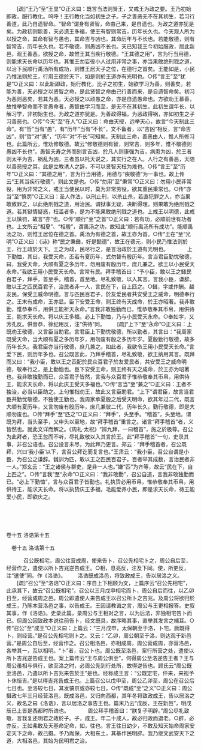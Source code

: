<!-- { "loadSidebar": true } -->
　　[疏]“王乃”至“王显”○正义曰：既言当法则贤王，又戒王为政之要。王乃初始即政，服行教化。呜呼！王行教化当如初生之子。子之善恶无不在其初生，若习行善道，此乃自遗智命。“智命”谓身有贤智，命由己来，是自遗也。为政之道亦犹是矣。为政初则能善，天必遗王多福，使王有智则常吉，历年长久也。今天观人所为以授之命，其命有智与愚也，其命吉与凶也，其命历年与不长也。若能敬德，则有智常吉，历年长久也。若不敬德，则愚凶不长也。天已知我王今初始服政，居此新邑，观王善恶，欲授之命，故惟王其当疾行敬德。“王其德之用”，言为行当用德，则能求天长命以历年也。其惟王勿妄役小人过用非常之事，亦当果敢绝刑戮之道，以治下民顺行禹汤所有成功，则惟王居天子之位，在德行之首矣。王能如是，小民乃惟法则於王，行用王德於天下，如是则於王道亦有光明也。○传“言王”至“犹是”○正义曰：以此新即政，始行教化，比子之初生，始欲学习为善，则善矣。若能为善，天必授之以贤智之命，是此贤智之命由己行善而来，是自遗智命矣。初习为恶则恶矣，若其为恶，天必授之以顽愚之命，亦是自遗愚命也。方欲劝王慕善，故惟举智命而不言愚命者，愚智由学习而至，是无不在其初生。此初生谓年长，以解习学，非初始生也。为政之道亦犹是。为善政得福，为恶政得祸，亦如初生之子习善恶也。○传“今天”至“在人”○正义曰：命由天授，远举天心，故言“今天制此三命”。有“哲”当有“愚”，有“历年”当有“不长”，文不备者，以“吉凶”相反，言“命吉凶”，则“哲”对“愚”，“历年”对“不长”可知矣。天制此三命，善恶由人，惟人所修习也。此篇所云，惟劝修敬德。故云“修敬德则有智，则常吉，则多年，惟不敬德则愚凶不长也”。愚智夭寿之外而别言吉凶，於凡人则康强为吉，病患为凶，於王者则太平为吉，祸乱为凶，三者虽以托天说之，其实行之在人。人行之有善恶，天随以善恶授之耳。此是立教诱人之辞，不可以贤智天枉为难也。○传“言王”至“历年”○正义曰：“其德之用”，言为行当用德，用德与“疾敬德”为一事也。故上传云“王其当疾行敬德”，则此文是也。○传“勿用”至“秉常”○正义曰：勿用小民非常役，用为非常之义，戒王当使民以时，莫为非常劳役，欲其重民秉常也。○传“亦当”至“慎罚”○正义曰：圣人作法，以刑止刑，以杀止杀，若直犯罪之人，亦当果敢致罪之，以此绝刑戮之道，用治民。谓狱事无疑，决断得理，则果敢为绝刑戮之道。若其狱情疑惑，枉滥者多，是为不能果敢绝刑戮之道也。上戒王以明德，此戒王以慎罚，故言“亦”也。○传“顺行”至“之首”○正义曰：若有功，必顺前世有功者也。上文所云“相夏”、“相殷”，谓禹汤之功，故知此“顺行禹汤所有成功”。能顺禹汤之功，则惟王居位在德之首。禹汤为有德之首，故王亦为首。○传“王在”至“光明”○正义曰：《诗》称“民之秉彝，好是懿德”，故王在德元，则小民乃惟法则於王，行王政於天下。王之为政，民尽行之，是言治政於王道有光明也。
　
　　上下勤恤，其曰，我受天命，丕若有夏历年，式勿替有殷历年。言当君臣勤忧敬德，曰，我受天命，大顺有夏之多历年，勿用废有殷历年，庶几兼之。欲王以小民受天永命。”我欲王用小民受天长命。言常有民。拜手稽首曰：“予小臣，敢以王之雠民百君子，拜手，首至手。稽首，首至地。尽礼致敬，以入其言。言我小臣，谦辞。敢以王之匹民百君子，治民者非一人，言民在下，自上匹之。○雠，字或作酬。越友民，保受王威命明德。言与匹民百君子，於友爱民者共安受王之威命，明德奉行之。王末有成命，王亦显。臣下安受王命，则王终有天成命，於王亦昭著。我非敢勤，惟恭奉币，用供王能祈天永命。”言我非敢独勤而已，惟恭敬奉其币帛，用供待王，能求天长命。将以庆王多福，必上下勤恤，乃与小民受天永命。○奉如字，又芳孔反。供音恭，徐纪用反，注“供待”同。 
　　[疏]“上下”至“永命”○正义曰：上既劝王敬德，又言臣当助君。言君臣上下勤忧敬德，所以勤者，其言曰：“我周家既受天命，当大顺有夏之多历年岁，用勿废有殷之多历年岁。夏殷勤行敬德，故多历年长久。我君臣亦当行敬德，庶几兼之。如此者，我欲令王用小民受天长命。”言爱下民，则历年多也。召公既言此，乃拜手稽首，尽礼致敬，欲王纳用其言。既拜而又曰：“我小臣，敢以王之匹配於民众百君子於友爱民者，共安受王之威命明德，敬奉行之，是上勤恤也。臣下安受王命，则王终有天之成命，於王亦为昭著也。我非敢独勤而已，众百君子皆然，言我与众百君子惟恭敬奉其币帛，用供待王，能求天长命，将以此庆王受天多福也。”○传“言当”至“兼之”○正义曰：王者不独治，必当以臣助之。上句惟指劝王，故此又言臣助君。“上下”谓君臣，故言当君臣共勤忧敬德，不独使王勤也。我周家承夏殷之后受天明命，欲其年过二代，既言大顺有夏历年，又言勿废有殷历年，庶几兼彼二代，历年长久。勤行敬德，即是大顺勿废也。○传“拜手”至“匹之”○正义曰：“拜手”，头至手。“稽首”，头至地。谓既为拜，当头至手，又申头以至地，故“拜手稽首”重言之。诸言“拜手稽首”者，义皆然也。就此文详而解之。《周礼·太祝》“辨九拜，一曰稽首”，施之於极尊。召公为此拜者，恐王忽而不听，尽礼致敬以入其言於王。此“拜手稽首”一句，史录其事，非召公语也。召公设言未尽，为此拜乃更言。郑云：“拜手稽首者，召公既拜，兴曰‘我小臣’以下，言召公拜讫而复言也。”王肃云：“我小臣，召公自谓是小臣，为召公之谦辞。雠训为匹，敢以王之匹民百君子。百者举其成数，言治民者非一人。”郑玄云：“王之诸侯与群吏，是非一人也。”嫌“匹”为齐等，故云“民在下，自上匹之”。○传“言我”至“永命”○正义曰：“我非敢勤”，召公自道，言我非敢独勤而已。“必上下勤恤”，言与众百君子皆勤也。礼执贽必用币帛，惟恭敬奉其币帛，用供待王，能求天长命。将以执贽庆王多福，毛能爱养小民，即是求天长命，待王能爱小民，即欲庆之。 

　

　 

卷十五 洛诰第十五 

　卷十五 洛诰第十五 　 

　
　　召公既相宅，周公往营成周，使来告卜，召公先相宅卜之，周公自后至，经营作之，遣使以所卜吉兆逆告成王。○相，息亮反，注及下同。使，所吏反，注“遣使”同。作《洛诰》。 
　　洛诰既成洛邑，将致政成王，告以居洛之义。 
　　[疏]“召公”至“洛诰”○正义曰：序自上下相顾为文，上篇序云“召公先相宅”，此承其下，故云“召公既相宅”。召公以三月戊申相宅而卜，周公自后而往，以乙卯日至，经营成周之邑。周公即遣使人来告成王以召公所卜之吉兆。及周公将欲归於成王，乃陈本营洛邑之事，以告成王。王因请教诲之言，周公与王更相报答。史叙其事，作《洛诰》。史录此篇，录周公与王相对之言，以为后法，非独相宅告卜而已。但周公因致政本说往前告卜，经文既具，故序略其事，直举其发言之端耳。○传“召公”至“成王”○正义曰：上篇云：“三月戊申，太保朝至于洛，卜宅。厥既得卜，则经营。”是召公先相宅则卜之。又云：“乙卯，周公朝至于洛，则达观于新邑营。”是周公自后至，经营作之。召公相洛邑，亦相成周，周公营成周，亦营洛邑，各举其一，互以相明。“卜”者，召公卜也。周公既至洛邑，案行所营之处，遣使以所卜吉兆逆告成王也。案上篇传云“王与周公俱至”，何得周公至洛逆告王者？王与周公虽相与俱行，欲至洛之时，必周公先到行处所，故得逆告也。顾氏云“周公既至洛邑，乃遣以所卜吉兆来告於王”是也。经称成王言：“公既定宅，伻来，来视予卜休恒吉。”是以得吉兆告成王也。上篇召公以戊申至，周公乙卯至，周公在召公后七日也。至洛较七日，其发镐京或亦较七日。○传“既成”至“之义”○正义曰：周公摄政七年三月经营洛邑，既成洛邑，又归向西都，其年冬将致政成王，告以居洛之义，故名之曰《洛诰》，言以居洛之事告王也。篇末乃云“戊辰，王在新邑”，明戊辰已上皆是西都时所诰也。
　
　　周公拜手稽首曰：“朕复子明辟。”周公尽礼致敬，言我复还明君之政於子。子，成王。年二十成人，故必归政而退老。○辟，必亦反。王如弗敢及天基命定命，如，往也。言王往日幼少，不敢及知天始命周家安定天下之命，故己摄。予乃胤保，大相东土，其基作民明辟。我乃继文武安天下之道，大相洛邑，其始为民明君之治。 
